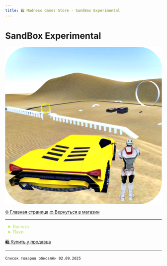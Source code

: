 ```yaml
---
title: 🛍️ Madness Games Store - SandBox Experimental
---
```


<link rel="stylesheet" href="css/style.css">

# SandBox Experimental

![MGSsbelogo](https://github.com/GamzeeChert/gamzeechert.github.io/blob/main/_madnessgamesstore%2F_pictures%2FMGSsbelogo.png?raw=true)

<a href="./index.html" class="button-link">🌐 Главная страница</a>
<a href="./MGSMain.html" class="button-link">🔙 Вернуться в магазин</a>

- - - - -

<!-- - Валюта:
   - Монеты:
     - **90.000 SC** - 65.00 руб / 41 TGs
     - **200.000 SC** - 129.00 руб / 80 TGs
     - **320.000 SC** - 189.00 руб / 117 TGs
     - **500.000 SC** - 249.00 руб / 154 TGs
   - Кристаллы:
     - **100 CR** - 65.00 руб / 41 TGs
     - **300 CR** - 129.00 руб / 80 TGs
     - **700 CR** - 189.00 руб / 117 TGs
     - **1200 CR** - 249.00 руб / 154 TGs
 - Паки:
   - **Jetpack + 2 cars + AdBlock + 600.000 SC + 1500 CR** - 599.00 руб / 368 TGs -->

<details>
  <summary style="padding-left: 10px; color: #b5e853;">Валюта</summary>
  <details>
    <summary style="padding-left: 30px; color: #9cc648;">Монеты</summary>
    <ul>
      <li><strong>90.000 SC</strong> - 65.00 руб / 41 TGs</li>
      <li><strong>200.000 SC</strong> - 129.00 руб / 80 TGs</li>
      <li><strong>320.000 SC</strong> - 189.00 руб / 117 TGs</li>
      <li><strong>500.000 SC</strong> - 249.00 руб / 154 TGs</li>
    </ul>
  </details>
  <details>
    <summary style="padding-left: 30px; color: #9cc648;">Кристаллы</summary>
    <ul>
      <li><strong>100 CR</strong> - 65.00 руб / 41 TGs</li>
      <li><strong>300 CR</strong> - 129.00 руб / 80 TGs</li>
      <li><strong>700 CR</strong> - 189.00 руб / 117 TGs</li>
      <li><strong>1200 CR</strong> - 249.00 руб / 154 TGs</li>
    </ul>
  </details>
</details>

<details>
  <summary style="padding-left: 10px; color: #b5e853;">Паки</summary>
  <ul>
    <li><strong>Jetpack + 2 cars + AdBlock + 600.000 SC + 1500 CR</strong> - 599.00 руб / 368 TGs</li>
  </ul>
</details>

<a href="https://t.me/m/SvEAzEGNYWUy" class="button2-link">🛍️ Купить у продавца</a>

- - - - -

`Список товаров обновлён 02.09.2025`

<!-- ⏳ Временно недоступно -->